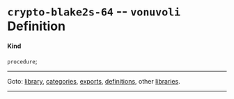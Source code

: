 

<a id='definition__vonuvoli__crypto-blake2s-64'></a>

# `crypto-blake2s-64` -- `vonuvoli` Definition


<a id='definition__vonuvoli__crypto-blake2s-64__kind'></a>

#### Kind

`procedure`;

----

Goto: [library](../../vonuvoli/_index.md#library__vonuvoli), [categories](../../vonuvoli/categories/_index.md#toc__vonuvoli__categories), [exports](../../vonuvoli/exports/_index.md#toc__vonuvoli__exports), [definitions](../../vonuvoli/definitions/_index.md#toc__vonuvoli__definitions), other [libraries](../../_libraries.md#toc__libraries).

----

